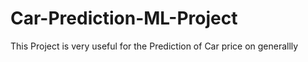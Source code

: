 # Car-Prediction-ML-Project
This Project is very useful for the Prediction of Car price on generallly
